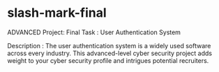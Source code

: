 # slash-mark-final
   
    
    
ADVANCED Project:
    Final Task : User Authentication System

  Description : The user authentication system is a widely used software across every industry. This advanced-level cyber security project adds weight to your cyber security profile and intrigues potential recruiters.


